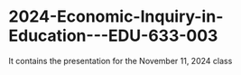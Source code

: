 # 2024-Economic-Inquiry-in-Education---EDU-633-003
 It contains the presentation for the November 11, 2024 class
